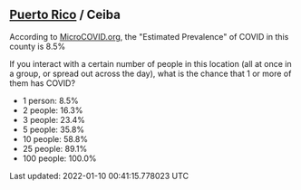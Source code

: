 
## [Puerto Rico](/united-states/puerto-rico) / Ceiba

According to [MicroCOVID.org](http://microcovid.org),
the "Estimated Prevalence" of COVID in this county is 8.5%

If you interact with a certain number of people in this location
(all at once in a group, or spread out across the day), what is the chance that
1 or more of them has COVID?

- 1 person: 8.5%
- 2 people: 16.3%
- 3 people: 23.4%
- 5 people: 35.8%
- 10 people: 58.8%
- 25 people: 89.1%
- 100 people: 100.0%

Last updated: 2022-01-10 00:41:15.778023 UTC
